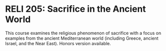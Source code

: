 # RELI 205: Sacrifice in the Ancient World

This course examines the religious phenomenon of sacrifice with a focus on examples from the ancient Mediterranean world (including Greece, ancient Israel, and the Near East). Honors version available.
